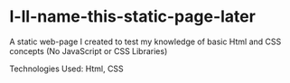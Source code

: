 # I-ll-name-this-static-page-later
A static web-page I created to test my knowledge of basic Html and CSS concepts (No JavaScript or CSS Libraries) 

Technologies Used: Html, CSS
